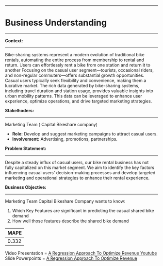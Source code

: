 
****
# **Business Understanding**
****

**Context:**
***
Bike-sharing systems represent a modern evolution of traditional bike rentals, automating the entire process from membership to rental and return. Users can effortlessly rent a bike from one station and return it to another
Focusing on the casual user segment—tourists, occasional riders, and non-regular commuters—offers substantial growth opportunities. Casual users typically seek flexibility and convenience, making them a lucrative market. The rich data generated by bike-sharing systems, including travel duration and station usage, provides valuable insights into urban mobility patterns. This data can be leveraged to enhance user experience, optimize operations, and drive targeted marketing strategies.

**Stakelhoders:**
***
Marketing Team ( Capital Bikeshare company)
 -  **Role:** Develop and suggest marketing campaigns to attract casual users.
 -  **Involvement:** Advertising, promotions, partnerships.

**Problem Statement:**
***
Despite a steady influx of casual users, our bike rental business has not fully capitalized on this market segment. We aim to identify the key factors influencing casual users' decision-making processes and develop targeted marketing and operational strategies to enhance their rental experience.

**Business Objective:**
***
Marketing Team Capital Bikeshare Company wants to know:
1.	Which Key Features are significant in predicting the casual shared bike demand
2.	How well those features describe the shared bike demand

| MAPE |
|---------|
| 0.332 |

Video Presentation = [A Regression Approach To Optimize Revenue Youtube]()
Slide Powerpoints = [A Regression Approach To Optimize Revenue](https://www.canva.com/design/DAGLNz37MOI/ZMvsQgwLlcwst7GhsRDA4w/edit?utm_content=DAGLNz37MOI&utm_campaign=designshare&utm_medium=link2&utm_source=sharebutton)
